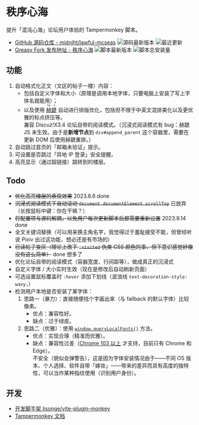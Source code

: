 # 秩序心海

提升「混沌心海」论坛用户体验的 Tampermonkey 脚本。

- [GitHub 源码仓库 - midniht/lawful-mcseas](https://github.com/midniht/lawful-mcseas) ![源码最新版本](https://img.shields.io/github/package-json/v/midniht/lawful-mcseas/main?logo=typescript&logoColor=fff&label=%E6%BA%90%E7%A0%81%E6%9C%80%E6%96%B0%E7%89%88%E6%9C%AC) ![最近更新](https://img.shields.io/github/last-commit/midniht/lawful-mcseas/gh-pages?logo=github&label=%E6%9C%80%E8%BF%91%E6%9B%B4%E6%96%B0)
- [Greasy Fork 发布地址 - 秩序心海](https://greasyfork.org/scripts/472436) ![脚本最新版本](https://img.shields.io/greasyfork/v/472436?logo=tampermonkey&label=%E8%84%9A%E6%9C%AC%E6%9C%80%E6%96%B0%E7%89%88%E6%9C%AC) ![脚本总安装量](https://img.shields.io/greasyfork/dt/472436?logo=tampermonkey&label=%E8%84%9A%E6%9C%AC%E6%80%BB%E5%AE%89%E8%A3%85%E9%87%8F)

## 功能

1. 自动格式化正文（文区的帖子一楼）内容：
   - 包括自定义字体和大小（原理是调用本地字体，只要电脑上安装了写上字体名就能用）；
   - 以及使用 [<ruby><rb>赫蹏</rb><rp>（</rp><rt>hè tí</rt><rp>）</rp></ruby>](https://github.com/sivan/heti) 自动进行排版优化，包括但不限于中英文混排美化以及更优雅的标点挤压等。\
      兼容 Discuz!X3.4 论坛自带的阅读模式。（沉浸式阅读模式有 bug：赫蹏 JS 未生效。由于是**新增节点**到 `div#append_parent` 这个容器里，需要在更新 DOM 后使用赫蹏重排。）
2. 自动跳过首页的「邮箱未验证」提示。
3. 可设置是否跳过「异地 IP 登录」安全提醒。
4. 高亮显示（通过超链接）跳转到的楼层。

## Todo

- ~~优化高亮楼层的表现效果~~ 2023.8.6 done
- ~~沉浸式阅读模式下自动滚动 `document.documentElement.scrollTop`~~ 已放弃（长按鼠标中键：你在干嘛？）
- ~~将配置项与源码解耦，以免用户每次更新脚本后都需要重新设置~~ 2023.9.14 done
- 全文关键词替换（可以用来换主角名字，我觉得过于羞耻接受不能，但曾经听说 Pixiv 出过这功能，想必还是有市场的）
- ~~已读帖子变灰（理论上改下 `:visited` 伪类 CSS 颜色的事，但下意识感觉好像没有这么简单）~~ done 想多了
- 优化论坛自带的阅读模式（容器宽度、行间距等），做成真正的沉浸式
- 自定义字体 / 大小实时生效（现在是修改后自动刷新页面）
- 可选设置鼠标覆盖时 `:hover` 添加下划线（波浪线 `text-decoration-style: wavy;`）
- 检测用户本地是否安装了某字体：
  1. 思路一（暴力）：直接随便找个字画出来（与 fallback 的默认字体）比较像素。
     - 优点：兼容性好。
     - 缺点：过于绿皮。
  2. 思路二（优雅）：使用 [`window.queryLocalFonts()`](https://developer.mozilla.org/en-US/docs/Web/API/Window/queryLocalFonts) 方法。
     - 优点：实现合理（精准而优雅）。
     - 缺点：兼容性过差（[Chrome 103 以上](https://caniuse.com/mdn-api_window_querylocalfonts) 才支持，目前只有 Chrome 和 Edge）。\
       不安全（貌似会弹警告），这是因为字体安装情况由于——不同 OS 版本、个人选择、软件自带「嫁妆」——带来的差异而具有高度的独特性，可以当作某种指纹使用（识别用户身份）。

## 开发

- [开发脚手架 lisonge/vite-plugin-monkey](https://github.com/lisonge/vite-plugin-monkey)
- [Tampermonkey 文档](https://www.tampermonkey.net/documentation.php)
